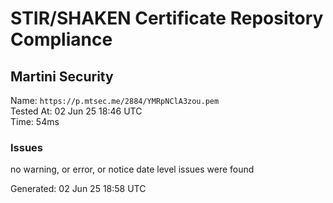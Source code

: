 # STIR/SHAKEN Certificate Repository Compliance

## Martini Security

Name: `https://p.mtsec.me/2884/YMRpNClA3zou.pem`\
Tested At: 02 Jun 25 18:46 UTC\
Time: 54ms

### Issues

no warning, or error, or notice date level issues were found

Generated: 02 Jun 25 18:58 UTC